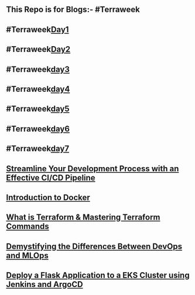 This Repo is for  Blogs:-
#Terraweek
----
#Terraweek[Day1](https://medium.com/@sushantkapare1717/day-1-introduction-to-terraform-and-terraform-basics-db6ce45fef16)
----
#Terraweek[Day2](https://medium.com/@sushantkapare1717/day-2-terraform-configuration-language-hcl-18b3b37a993f)
----
#Terraweek[day3](https://medium.com/@sushantkapare1717/day-3-terraweek-managing-resources-6a5558ff09fc)
----
#Terraweek[day4](https://medium.com/@sushantkapare1717/day-4-terraform-state-management-c6b3e0e4a448)
---
#Terraweek[day5](https://medium.com/@sushantkapare1717/day-5-terraweek-terraform-modules-e802f4c8e2a3)
---
#Terraweek[day6](https://medium.com/@sushantkapare1717/day06-terraweek-terraform-providers-1c70900d7d62)
---
#Terraweek[day7](https://medium.com/@sushantkapare1717/day-7-terraweek-advanced-topics-e8f5b74e19e1)
---
[Streamline Your Development Process with an Effective CI/CD Pipeline](https://medium.com/@sushantkapare1717/streamline-your-development-process-with-an-effective-ci-cd-pipeline-61d0582335f2)
---
[Introduction to Docker](https://medium.com/@sushantkapare1717/introduction-to-docker-e858e8933a83)
---
[What is Terraform & Mastering Terraform Commands](https://medium.com/@sushantkapare1717/what-is-terraform-mastering-terraform-commands-799e299d566e)
---
[Demystifying the Differences Between DevOps and MLOps](https://medium.com/@sushantkapare1717/demystifying-the-differences-between-devops-and-mlops-225f886f264e)
---
[Deploy a Flask Application to a EKS Cluster using Jenkins and ArgoCD](https://medium.com/@sushantkapare1717/deploy-a-flask-application-to-a-eks-cluster-using-jenkins-and-argocd-fa6386dbe916)
---
